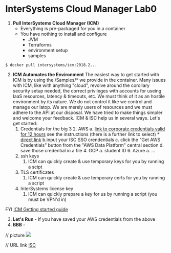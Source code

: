 # InterSystems Cloud Manager Lab0

1. **Pull InterSystems Cloud Manager (ICM)**
    * Everything is pre-packaged for you in a container
    * You have nothing to install and configure
        * JVM
        * Terraforms
        * environment setup
        * samples
```
$ docker pull intersystems/icm:2018.2...
```

2. **ICM Automates the Environment**
The easiest way to get started with ICM is by using the /Samples/* we provide in the container.
Many issues with ICM, like with anything "cloud", revolve around the corollary security setup needed, the correct privileges with accounts for useing IaaS resources, latency & timeouts, etc. We must think of it as an hostile environment by its nature. We do not control it like we control and manage our latop. We are merely users of resources and we must adhere to the API at our disposal. We have tried to make things simpler and welcome your feedback. ICM & ISC help us in several ways. Let's get started:
    1. Credentials for the big 3
        2. AWS
            a. [link to corporate credentials valid for 12 hours](https://usconfluence.iscinternal.com/display/IAWS/AWS+Credentials+Utility+for+ICM+and+AWS+CLI) see the instructions (there is a further link to select)
                * [direct link](https://awscredentials.intersystems.com)
            b.input your ISC SSO crendentials
            c. click the "Get AWS Credentials" button from the "AWS Data Platform" central section
            d. save those credential in a file
        4. GCP
            a. student ID 
        6. Azure
            a. ...
    3. ssh keys
        1. ICM can quickly create & use temporary keys for you by running a scipt
    5. TLS certificates
        1.  ICM can quickly create & use temporary certs for you by running a script
    7. InterSystems license key
        1. ICM can quickly prepare a key for us by running a script (you must be VPN'd in)

FYI
[ICM Getting started guide](http://steven...)
    
    

3. **Let's Run** -
If you have saved your AWS credentials from the above 
5. **BBB** -

// picture
![](https://)

// URL link
[ISC](https://www.intersystems.com)
